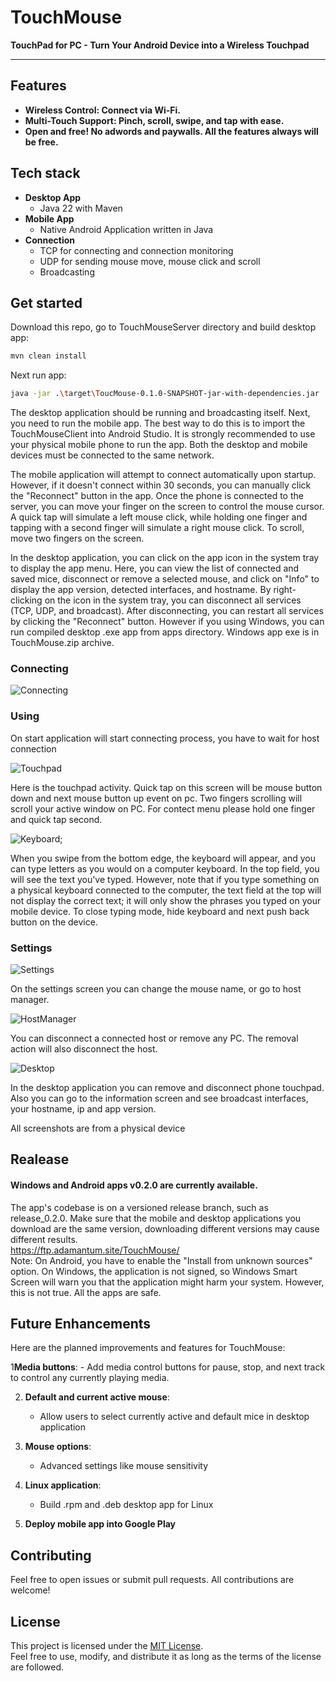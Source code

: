 # TouchMouse
**TouchPad for PC - Turn Your Android Device into a Wireless Touchpad**

___

## Features

- **Wireless Control: Connect via Wi-Fi.**
- **Multi-Touch Support: Pinch, scroll, swipe, and tap with ease.**
- **Open and free! No adwords and paywalls. All the features always will be free.**

## Tech stack
- **Desktop App**
    - Java 22 with Maven
- **Mobile App**
  - Native Android Application written in Java
- **Connection**
    - TCP for connecting and connection monitoring
    - UDP for sending mouse move, mouse click and scroll
    - Broadcasting 

## Get started
Download this repo, go to TouchMouseServer directory and build desktop app:
```bash
mvn clean install
```
Next run app:

```bash
java -jar .\target\ToucMouse-0.1.0-SNAPSHOT-jar-with-dependencies.jar
```
The desktop application should be running and broadcasting itself. Next, you need to run the mobile app. The best way to do this is to import the TouchMouseClient into Android Studio. It is strongly recommended to use your physical mobile phone to run the app. Both the desktop and mobile devices must be connected to the same network.

The mobile application will attempt to connect automatically upon startup. However, if it doesn't connect within 30 seconds, you can manually click the "Reconnect" button in the app. Once the phone is connected to the server, you can move your finger on the screen to control the mouse cursor. A quick tap will simulate a left mouse click, while holding one finger and tapping with a second finger will simulate a right mouse click. To scroll, move two fingers on the screen.

In the desktop application, you can click on the app icon in the system tray to display the app menu. Here, you can view the list of connected and saved mice, disconnect or remove a selected mouse, and click on "Info" to display the app version, detected interfaces, and hostname. By right-clicking on the icon in the system tray, you can disconnect all services (TCP, UDP, and broadcast). After disconnecting, you can restart all services by clicking the "Reconnect" button.
However if you using Windows, you can run compiled desktop .exe app from apps directory. Windows app exe is in TouchMouse.zip archive.

### Connecting

![Connecting](screens/mobile/connecting_scaled.jpg)

### Using
On start application will start connecting process, you have to wait for host connection

![Touchpad](screens/mobile/touchpad_scaled.jpg)

Here is the touchpad activity. Quick tap on this screen will be mouse button down and next mouse button up event on pc. Two fingers scrolling will scroll your active window on PC. For contect menu please hold one finger and quick tap second.

![Keyboard](screens/mobile/keyboard_scaled.jpg);

When you swipe from the bottom edge, the keyboard will appear, and you can type letters as you would on a computer keyboard. In the top field, you will see the text you've typed. However, note that if you type something on a physical keyboard connected to the computer, the text field at the top will not display the correct text; it will only show the phrases you typed on your mobile device. To close typing mode, hide keyboard and next push back button on the device.
### Settings

![Settings](screens/mobile/settings_scaled.jpg)

On the settings screen you can change the mouse name, or go to host manager.

![HostManager](screens/mobile/host_manager_scaled.jpg)

You can disconnect a connected host or remove any PC. The removal action will also disconnect the host.

![Desktop](screens/desktop/desktop.png)

In the desktop application you can remove and disconnect phone touchpad. Also you can go to the information screen and see broadcast interfaces, your hostname, ip and app version.

All screenshots are from a physical device

## Realease
#### Windows and Android apps v0.2.0 are currently available.
The app's codebase is on a versioned release branch, such as release_0.2.0.
Make sure that the mobile and desktop applications you download are the same version, downloading different versions may cause different results.    
<https://ftp.adamantum.site/TouchMouse/>    
Note: On Android, you have to enable the "Install from unknown sources" option. On Windows, the application is not signed, so Windows Smart Screen will warn you that the application might harm your system. However, this is not true. All the apps are safe.


## Future Enhancements

Here are the planned improvements and features for TouchMouse:

1**Media buttons**:
    - Add media control buttons for pause, stop, and next track to control any currently playing media.

2. **Default and current active mouse**:
    - Allow users to select currently active and default mice in desktop application
3. **Mouse options**:
    - Advanced settings like mouse sensitivity

6. **Linux application**:
    - Build .rpm and .deb desktop app for Linux
7. **Deploy mobile app into Google Play**

## Contributing ##
Feel free to open issues or submit pull requests. All contributions are welcome!

## License

This project is licensed under the [MIT License](LICENSE).  
Feel free to use, modify, and distribute it as long as the terms of the license are followed.